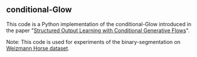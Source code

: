 ## conditional-Glow

This code is a Python implementation of the conditional-Glow introduced in the paper "[Structured Output Learning with Conditional Generative Flows](https://arxiv.org/pdf/1905.13288.pdf)".

Note: This code is used for experiments of the binary-segmentation on [Weizmann Horse dataset](https://www.msri.org/people/members/eranb/).
